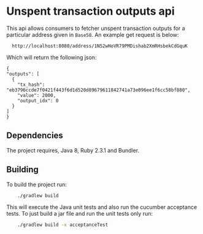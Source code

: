 # Unspent transaction outputs api

This api allows consumers to fetcher unspent transaction outputs for a particular address given in `Base58`. An example get request is below:
  ```
    http://localhost:8080/address/1N52wHoVR79PMDishab2XmRHsbekCdGquK
  ```
  
  Which will return the following json:
  ```
{
  "outputs": [
    {
      "tx_hash": "eb3796ccde7f0421f443f6d1d520d89679611842741a73e096ee1f6cc58bf880",
      "value": 2000,
      "output_idx": 0
    }
  ]
}
```

## Dependencies
The project requires, Java 8, Ruby 2.3.1 and Bundler.

## Building
To build the project run:
```sh
    ./gradlew build
```
This will execute the Java unit tests and also run the cucumber acceptance tests. To just build a jar file and run the unit tests only run:
```sh
    ./gradlew build -x acceptanceTest
```
